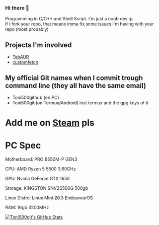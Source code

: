 ### Hi there 👋

Programming in C/C++ and Shell Script. I'm just a noob dev :p\
If i fork your repo, that means imma fix some issues I'm having with your repo (most probably)

## Projects I'm involved
 - [TabAUR](https://github.com/BurntRanch/TabAUR)
 - [customfetch](https://github.com/Toni500github/customfetch)

## My official Git names when I commit trough command line (they all have the same email)
* Toni500github (on PC)
* ~~Toni500git (on Termux/Android)~~ lost termux and the gpg keys of it
 
# Add me on [Steam](https://steamcommunity.com/profiles/76561199117772691) pls

# PC Spec
Motherboard: PRO B550M-P GEN3 

CPU: AMD Ryzen 5 5500 3.60GHz

GPU: Nvidia GeForce GTX 1650

Storage: KINGSTON SNV2S500G 500gb

Linux Distro: ~~Linux Mint 20.3~~ EndeavourOS

RAM: 16gb 3200MHz

[![Toni500git's GitHub Stats](https://github-readme-stats.vercel.app/api?username=Toni500github)](https://github.com/Toni500github/musical_donut)
